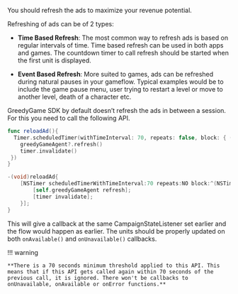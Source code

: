 You should refresh the ads to maximize your revenue potential.

Refreshing of ads can be of 2 types:

* **Time Based Refresh**: The most common way to refresh ads is based on regular intervals of time. Time based refresh can be used in both apps and games. The countdown timer to call refresh should be started when the first unit is displayed.

* **Event Based Refresh**: More suited to games, ads can be refreshed during natural pauses in your gameflow. Typical examples would be to include the game pause menu, user trying to restart a level or move to another level, death of a character etc. 


GreedyGame SDK by default doesn’t refresh the ads in between a session. For this you need to call the following API.

```Swift tab= 
func reloadAd(){
  Timer.scheduledTimer(withTimeInterval: 70, repeats: false, block: { (timer) in       
    greedyGameAgent?.refresh()
    timer.invalidate()
 }) 
}
```

```Objective-C tab=
-(void)reloadAd{
    [NSTimer scheduledTimerWithTimeInterval:70 repeats:NO block:^(NSTimer * _Nonnull timer) {
        [self.greedyGameAgent refresh];
        [timer invalidate];
    }];
}
```

This will give a callback at the same CampaignStateListener set earlier and the flow would happen as earlier. The units should be properly updated on both `onAvailable()` and `onUnavailable()` callbacks.

!!! warning

    **There is a 70 seconds minimum threshold applied to this API. This means that if this API gets called again within 70 seconds of the previous call, it is ignored. There won't be callbacks to onUnavailable, onAvailable or onError functions.**
